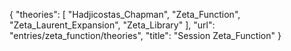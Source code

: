 {
    "theories": [
        "Hadjicostas_Chapman",
        "Zeta_Function",
        "Zeta_Laurent_Expansion",
        "Zeta_Library"
    ],
    "url": "entries/zeta_function/theories",
    "title": "Session Zeta_Function"
}